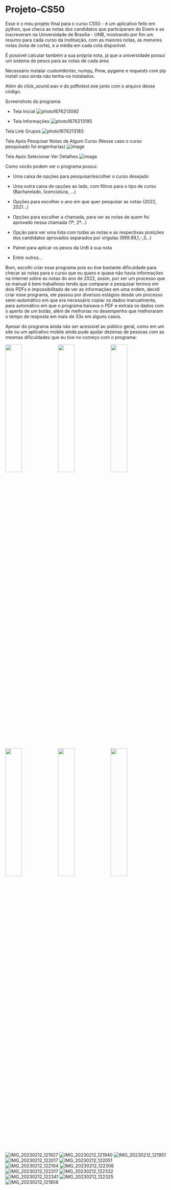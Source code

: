 # Projeto-CS50

Esse é o meu projeto final para o curso CS50 - é um aplicativo feito em python,
que checa as notas dos candidatos que participaram do Enem e se inscreveram na
Universidade de Brasília - UNB, mostrando por fim um resumo para cada
curso da instituição, com as maiores notas, as menores notas (nota de corte), e
a média em cada cota disponível.

É possível calcular também a sua própria nota, já que a universidade possui um
sistema de pesos para as notas de cada área.

Necessário instalar customtkinter, numpy, Pmw, pygame e requests com pip install
caso ainda não tenha-os instalados.

Além do click_sound.wav e do pdftotext.exe junto com o arquivo desse código.


Screenshots do programa:

* Tela Inicial
![photo1676213092](https://user-images.githubusercontent.com/46427886/218318041-9d811d31-d56b-4525-926c-71453e33f188.jpeg)

* Tela Informações
![photo1676213195](https://user-images.githubusercontent.com/46427886/218318057-89dd17f8-dc78-4802-8c39-d91ab6fc4f78.jpeg)

Tela Link Grupos
![photo1676213183](https://user-images.githubusercontent.com/46427886/218318072-a0a21a2d-f3d0-4acd-a992-9cde2a4a51c2.jpeg)

Tela Após Pesquisar Notas de Algum Curso (Nesse caso o curso pesquisado foi engenharias)
![image](https://user-images.githubusercontent.com/46427886/218318100-182c48bb-e681-4d95-82f6-b968720b1be9.png)

Tela Após Selecionar Ver Detalhes
![image](https://user-images.githubusercontent.com/46427886/218318637-38648814-28d1-4cc9-8fab-330706a8a14d.png)


Como vocês podem ver o programa possui:

* Uma caixa de opções para pesquisar/escolher o curso desejado

* Uma outra caixa de opções ao lado, com filtros para o tipo de curso (Bacharelado, licenciatura, ...)

* Opções para escolher o ano em que quer pesquisar as notas (2022, 2021...)

* Opções para escolher a chamada, para ver as notas de quem foi aprovado nessa chamada (1ª, 2ª...)

* Opção para ver uma lista com todas as notas e as respectivas posições dos candidatos aprovados separados por vírgulas (999.99,1,-,3...)

* Painel para aplicar os pesos da UnB à sua nota

* Entre outros...


Bom, escolhi criar esse programa pois eu tive bastante dificuldade para checar as notas para o curso que eu quero
e quase não havia informações na internet sobre as notas do ano de 2022, assim, por ser um processo que se manual
é bem trabalhoso tendo que comparar e pesquisar termos em dois PDFs e impossibilitado de ver as informações em uma
ordem, decidi criar esse programa, ele passou por diversos estágios desde um processo semi-automático em que era necessário
copiar os dados manualmente, para automático em que o programa baixava o PDF e extraia os dados com o aperto de um botão,
além de melhorias no desempenho que melhoraram o tempo de resposta em mais de 33x em alguns casos.

Apesar do programa ainda não ser acessível ao público geral, como em um site ou um aplicativo mobile ainda pude ajudar
dezenas de pessoas com as mesmas dificuldades que eu tive no começo com o programa:

<p float="left">
  <img src= "https://user-images.githubusercontent.com/46427886/218320799-b91f68ee-b1e1-4c8b-9fb5-5468b04a81d9.png" width="32%" />
  <img src="https://user-images.githubusercontent.com/46427886/218320829-f5b17ce9-dfe2-4071-b8d9-32db85629928.png" width="32%" /> 
  <img src="https://user-images.githubusercontent.com/46427886/218320832-d2756cbf-6056-44c9-9d0a-dfa1cedafeab.png" width="32%" />
</p>

<p float="left">
  <img src= "" width="32%" />
  <img src="" width="32%" /> 
  <img src="" width="32%" />
</p>

![IMG_20230212_121927](https://user-images.githubusercontent.com/46427886/218320833-cf387d32-211b-4fd8-bf66-90ebb8ee3c89.png)
![IMG_20230212_121940](https://user-images.githubusercontent.com/46427886/218320834-bd4dac48-3fc4-400f-a614-88d5b03bf956.png)
![IMG_20230212_121951](https://user-images.githubusercontent.com/46427886/218320835-4a579395-d23f-400e-a59f-ceb6e97a2215.png)
![IMG_20230212_122017](https://user-images.githubusercontent.com/46427886/218320836-2bb2411e-5a9e-43ce-8235-3a4cec75a404.png)
![IMG_20230212_122051](https://user-images.githubusercontent.com/46427886/218320837-3f628db3-850b-4943-a036-d2552aeb2a12.png)
![IMG_20230212_122104](https://user-images.githubusercontent.com/46427886/218320838-39f0920b-0952-4bf6-9710-713838778827.png)
![IMG_20230212_122308](https://user-images.githubusercontent.com/46427886/218320840-0a90877e-48b9-4632-b884-9a2ffe8563cd.png)
![IMG_20230212_122317](https://user-images.githubusercontent.com/46427886/218320841-71459d9b-e5fe-4f20-b418-f2621bd71dd9.png)
![IMG_20230212_122332](https://user-images.githubusercontent.com/46427886/218320843-6cc8348d-7e8d-471e-a017-18b6b81f4c70.png)
![IMG_20230212_122341](https://user-images.githubusercontent.com/46427886/218320844-0586deb6-31d5-457f-b5f3-79a5492f366a.png)
![IMG_20230212_122325](https://user-images.githubusercontent.com/46427886/218320845-a15fc401-f331-4ba7-ac1b-3fc79d4c2efe.png)
![IMG_20230212_121808](https://user-images.githubusercontent.com/46427886/218320846-2dcb3610-cfbb-41d9-9d93-74fd1834ec0c.png)
